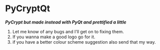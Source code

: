 # PyCryptQt
***PyCrypt but made instead with PyQt and prettified a *little****

1. Let me know of any bugs and I'll get on to fixing them.
2. If you wanna make a good logo go for it.
3. if you have a better colour scheme suggestion also send that my way.
